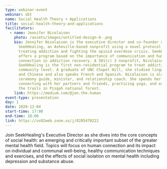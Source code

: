 ```yaml
---
type: webinar-event
webinar: obt
name: Social Health Theory + Applications
title: social-health-theory-and-applications
facilitators:
  - name: Jennifer Nicolaisen
    photo: /assets/images/untitled-design-6-.png
    bio: Jennifer Nicolaisen is the executive director and co-founder of
      SeekHealing, an Asheville-based nonprofit using a novel protocol for
      treating addiction and fighting the opioid overdose crisis. SeekHealing
      offers a program based on the importance of communication and human social
      connection in addiction recovery. A 501(c) 3 nonprofit, Nicolaisen says
      SeekHealing is the first non-residential program to treat addiction at the
      community level. A graduate of UNC Chapel Hill, she studied linguistics
      and Chinese and also speaks French and Spanish. Nicolaisen is also a
      ceremony guide, minister, and relationship coach. She spends her free time
      connecting with her partners and friends, practicing yoga, and exploring
      the trails in Pisgah national forest.
    link: https://medium.com/@jen.the.human
event-type: presentation
day: 1
date: 2020-12-04
start-time: 17:00
end-time: 18:00
link: https://us02web.zoom.us/j/8285470222
---
```


Join SeekHealing's Executive Director as she dives into the core concepts of social health: an emerging and critically important subset of the greater mental health field.  Topics will focus on human connection and its impact on individual and communal well-being, healthy communication techniques and exercises, and the effects of social isolation on mental health including depression and substance abuse.
